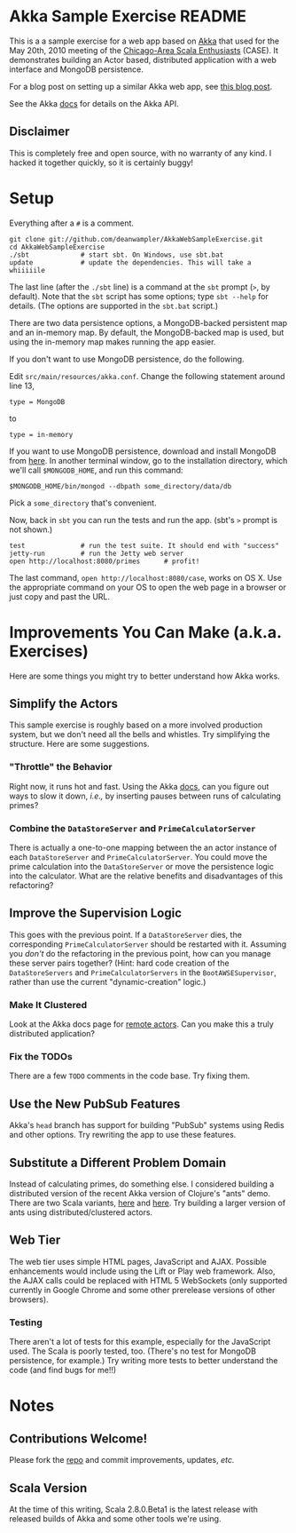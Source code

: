 # Akka Sample Exercise README 

This is a a sample exercise for a web app based on [Akka](http://akkasource.org) that
used for the May 20th, 2010 meeting of the [Chicago-Area Scala Enthusiasts](http://www.meetup.com/chicagoscala/) (CASE). It demonstrates building an Actor based, distributed application with a web interface and MongoDB persistence.

For a blog post on setting up a similar Akka web app, see [this blog post](http://roestenburg.agilesquad.com/2010/04/starting-with-akka-and-scala.html).

See the Akka [docs](http://doc.akkasource.org) for details on the Akka API.

## Disclaimer

This is completely free and open source, with no warranty of any kind. I hacked it together quickly, so it is certainly buggy!

# Setup

Everything after a `#` is a comment.

    git clone git://github.com/deanwampler/AkkaWebSampleExercise.git
    cd AkkaWebSampleExercise
    ./sbt             # start sbt. On Windows, use sbt.bat
    update            # update the dependencies. This will take a whiiiiile
    
The last line (after the `./sbt` line) is a command at the `sbt` prompt (`>`, by default). Note that the `sbt` script has some options; type `sbt --help` for details. (The options are supported in the `sbt.bat` script.)

There are two data persistence options, a MongoDB-backed persistent map and an in-memory map. By default,
the MongoDB-backed map is used, but using the in-memory map makes running the app easier. 

If you don't want to use MongoDB persistence, do the following.

Edit `src/main/resources/akka.conf`. Change the following statement around line 13,

    type = MongoDB
    
to

    type = in-memory

If you want to use MongoDB persistence, download and install MongoDB from [here](http://www.mongodb.org/display/DOCS/Downloads). In another terminal window, go to the installation directory, which we'll call `$MONGODB_HOME`, and run this command:

    $MONGODB_HOME/bin/mongod --dbpath some_directory/data/db
    
Pick a `some_directory` that's convenient.

Now, back in `sbt` you can run the tests and run the app. (sbt's `>` prompt is not shown.)
     
    test              # run the test suite. It should end with "success"
    jetty-run         # run the Jetty web server
    open http://localhost:8080/primes      # profit!

The last command, `open http://localhost:8080/case`, works on OS X. Use the appropriate command on your OS to open the web page in a browser or just copy and past the URL.

# Improvements You Can Make (a.k.a. Exercises)

Here are some things you might try to better understand how Akka works.

## Simplify the Actors

This sample exercise is roughly based on a more involved production system, but we don't need all the bells and whistles. Try simplifying the structure. Here are some suggestions.

### "Throttle" the Behavior

Right now, it runs hot and fast. Using the Akka [docs](http://doc.akkasource.org/), can you figure out ways to slow it down, *i.e.,* by inserting pauses between runs of calculating primes?

### Combine the `DataStoreServer` and `PrimeCalculatorServer`

There is actually a one-to-one mapping between the an actor instance of each `DataStoreServer` and `PrimeCalculatorServer`. You could move the prime calculation into the `DataStoreServer` or move the persistence logic into the calculator. What are the relative benefits and disadvantages of this refactoring?

## Improve the Supervision Logic

This goes with the previous point. If a `DataStoreServer` dies, the corresponding `PrimeCalculatorServer` should be restarted with it. Assuming you *don't* do the refactoring in the previous point, how can you manage these server pairs together? (Hint: hard code creation of the `DataStoreServers` and `PrimeCalculatorServers` in the `BootAWSESupervisor`, rather than use the current "dynamic-creation" logic.)

### Make It Clustered

Look at the Akka docs page for [remote actors](http://doc.akkasource.org/remote-actors). Can you make this a truly distributed application?

### Fix the TODOs

There are a few `TODO` comments in the code base. Try fixing them.

## Use the New PubSub Features

Akka's `head` branch has support for building "PubSub" systems using Redis and other options. Try rewriting the app to use these features.

## Substitute a Different Problem Domain

Instead of calculating primes, do something else. I considered building a distributed version of the recent Akka version of Clojure's "ants" demo. There are two Scala variants, [here](http://github.com/azzoti/ScalaAkkaAnts) and [here](http://github.com/pvlugter/ants). Try building a larger version of ants using distributed/clustered actors.

## Web Tier

The web tier uses simple HTML pages, JavaScript and AJAX. Possible enhancements would include using the Lift or Play web framework. Also, the AJAX calls could be replaced with HTML 5 WebSockets (only supported currently in Google Chrome and some other prerelease versions of other browsers).

### Testing

There aren't a lot of tests for this example, especially for the JavaScript used. The Scala is poorly tested, too. (There's no test for MongoDB persistence, for example.) Try writing more tests to better understand the code (and find bugs for me!!)


# Notes

## Contributions Welcome!

Please fork the [repo](git://github.com/deanwampler/AkkaWebSampleExercise.git) and commit improvements, updates, *etc.*

## Scala Version

At the time of this writing, Scala 2.8.0.Beta1 is the latest release with released builds of Akka and some other tools we're using.
